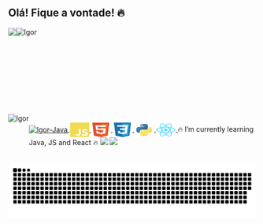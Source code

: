  <h2> Olá! Fique a vontade! 🔥 </h2>

<!--
**igorgouv/igorgouv** is a ✨ _special_ ✨ repository because its `README.md` (this file) appears on your GitHub profile.

Here are some ideas to get you started:

-  🔭 I’m currently working on JS, HTML, CSS......
- 🌱 I’m currently learning ...
- 👯 I’m looking to collaborate on ...
- 🤔 I’m looking for help with ...
- 💬 Ask me about ...
- 📫 How to reach me: ...
- 😄 Pronouns: ...
- Fun fact: ...
-->

  <div style="display: flex; flex-direction:row;">
  <a href="https://github.com/igorgouv">
  <img height="170em" src="https://github-readme-stats.vercel.app/api?username=igorgouv&show_icons=true&theme=tokyonight&include_all_commits=true&count_private=true"/>
<!--   <img height="150em" src="https://github-readme-stats.vercel.app/api/top-langs/?username=igorgouv&layout=compact&theme=tokyonight"/> </a> -->
  <img align="right" style="border-color: #0000;" alt="Igor" height="175em" width="380px" src="https://c.tenor.com/f7uhDqZB6GAAAAAd/yuuji-itadori-itadori.gif">
  </div>
  <img align="left" alt="Igor" height="100em"src="https://i.pinimg.com/originals/b0/7b/1b/b07b1b0a409393857ec025afa54ab60f.gif"> 
  <div style="display: flex; flex-direction:row;">
    <div style="display: inline_block"><br>
   <img align="center" alt="Igor-Java" height="30" width="40" src="https://cdn.jsdelivr.net/gh/devicons/devicon/icons/java/java-original.svg">
  <img align="center" alt="Igor-Js" height="30" width="40" src="https://raw.githubusercontent.com/devicons/devicon/master/icons/javascript/javascript-plain.svg">
  <img align="center" alt="Igor-HTML" height="30" width="40" src="https://raw.githubusercontent.com/devicons/devicon/master/icons/html5/html5-original.svg">
  <img align="center" alt="Igor-CSS" height="30" width="40" src="https://raw.githubusercontent.com/devicons/devicon/master/icons/css3/css3-original.svg">
  <img align="center" alt="Igor-Python" height="30" width="40" src="https://raw.githubusercontent.com/devicons/devicon/master/icons/python/python-original.svg">
  <img align="center" alt="Igor-React" height="30" width="40" src="https://raw.githubusercontent.com/devicons/devicon/master/icons/react/react-original.svg">
   <a>🔥  I’m currently learning Java, JS and React 🔥</a> 
  <a href = "mailto:igorgouvb@gmail.com"><img src="https://img.icons8.com/color/40/000000/gmail--v1.png" target="_blank"></a>
  <a href="https://www.linkedin.com/in/igor-gouveia-barbosa-b492a2211/" target="_blank"><img src="https://img.icons8.com/fluency/40/000000/linkedin.png" target="_blank"/> </a>
 </div>
   
</div>

   ![Snake animation](https://github.com/igorgouv/igorgouv/blob/output/github-contribution-grid-snake.svg)
  </div>
